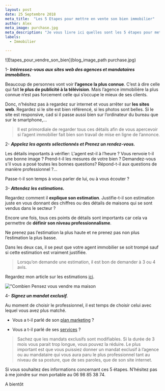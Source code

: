 ```yaml
---
layout: post
date: 25 Septembre 2018
meta_title:  "Les 5 Etapes pour mettre en vente son bien immobilier"
author: Alex
meta_image: purchase.jpg
meta_description: "Je vous livre ici quelles sont les 5 étapes pour mettre en vente son bien immobilier par un professionnel agent immobilier ou mandataire"
labels:
  - Immobilier

---
```





![Etapes_pour_vendre_son_bien](blog_image_path purchase.jpg)


1- ***Intéressez-vous aux sites web des agences et mandataires immobiliers.***

Beaucoup de personnes vont voir **l’agence la plus connue**. C’est à dire celle qui fait **le plus de publicité à la télévision**. Mais l’agence immobilière la plus connue n’est pas forcement celle qui s’occupe le mieux de ses clients.

Donc, n’hésitez pas à regardez sur internet et vous arrêter sur **les sites web**. Regardez si le site est bien référencé, si les photos sont belles. Si le site est responsive, cad si il passe aussi bien sur l’ordinateur du bureau que sur le smartphone,…

>Il est primordiale de regarder tous ces détails afin de vous apercevoir si l’agent immobilier fait bien son travail de mise en ligne de l’annonce.

2- ***Appelez les agents sélectionnés et Prenez un rendez-vous.***

Les détails importants à vérifier: L'agent est-il à l’heure ?  Vous renvoie t-il une bonne image ? 
Prend-t-il les mesures de votre bien ? Demandez-vous s'il vous a posé toutes les bonnes questions?
Répond-t-il aux questions de manière professionnel ?…

Passe-t-il son temps à vous parler de lui, ou à vous écouter ? 



3- ***Attendez les estimations.***

Regardez comment il **explique son estimation**. Justifie-t-il son estimation juste en vous donnant des chiffres ou des détails de maisons qui se sont vendus dans le secteur ?

Encore une fois, tous ces points de détails sont importants car cela va permettre de **définir son niveau professionnalisme**. 

Ne prenez pas l’estimation la plus haute et ne prenez pas non plus l’estimation la plus basse.

Dans les deux cas, il se peut que votre agent immobilier se soit trompé sauf si cette estimation est vraiment justifiée.

>Lorsqu’on demande une estimation, il est bon de demander à 3 ou 4 avis.

Regardez mon article sur les estimations [ici](https://www.alexandrecordani.com/blog/CommentEstimerSonBienImmobilier).

!["Combien Pensez vous vendre ma maison](https://media.giphy.com/media/3orif5inix8PBbiJBm/giphy.gif)



4- ***Signez un mandat exclusif.***

Au moment de choisir le professionnel, il est temps de choisir celui avec lequel vous avez plus matché.

- Vous a t-il parlé de son [plan marketing](https://www.alexandrecordani.com/blog/QuelEstLePlanMarketingDeCommercialisationdUneAgenceImmobiliere) ?

- Vous a t-il parlé de ses [services](https://www.alexandrecordani.com/blog/EtesVousPlutotHolidayInnOuRitzCarlton) ?

>Sachez que les mandats exclusifs sont modifiables. Si la durée de 3 mois vous parait trop longue, vous pouvez la réduire.
>Le plus important est que vous puissiez donner un mandat exclusif à l’agence ou au mandataire qui vous aura paru le plus professionnel tant au niveau de sa posture, que de ses paroles, que de son site internet.

Si vous souhaitez des informations concernant ces 5 étapes. N’hésitez pas à me joindre sur mon portable au 06 98 85 38 74.

A bientôt










